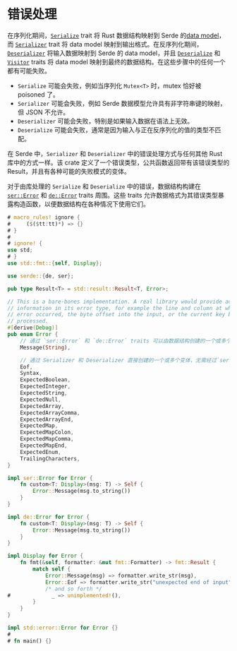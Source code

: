 # 错误处理

在序列化期间，[`Serialize`] trait 将 Rust 数据结构映射到 Serde 的[data model]，而 [`Serializer`] trait 将 data model 映射到输出格式。在反序列化期间，[`Deserializer`] 将输入数据映射到 Serde 的 data model，并且 [`Deserialize`] 和 [`Visitor`] traits 将 data model 映射到最终的数据结构。在这些步骤中的任何一个都有可能失败。

- `Serialize` 可能会失败，例如当序列化 `Mutex<T>` 时，mutex 恰好被 poisoned 了。
- `Serializer` 可能会失败，例如 Serde 数据模型允许具有非字符串键的映射，但 JSON 不允许。
- `Deserializer` 可能会失败，特别是如果输入数据在语法上无效。
- `Deserialize` 可能会失败，通常是因为输入与正在反序列化的值的类型不匹配。

在 Serde 中，`Serializer` 和 `Deserializer` 中的错误处理方式与任何其他 Rust 库中的方式一样。该 crate 定义了一个错误类型，公共函数返回带有该错误类型的 Result，并且有各种可能的失败模式的变体。

对于由库处理的 `Serialize` 和 `Deserialize` 中的错误，数据结构构建在 [`ser::Error`] 和 [`de::Error`] traits 周围。这些 traits 允许数据格式为其错误类型暴露构造函数，以便数据结构在各种情况下使用它们。

[`Deserialize`]: https://docs.rs/serde/1/serde/trait.Deserialize.html
[`Deserializer`]: https://docs.rs/serde/1/serde/trait.Deserializer.html
[`Serialize`]: https://docs.rs/serde/1/serde/trait.Serialize.html
[`Serializer`]: https://docs.rs/serde/1/serde/ser/trait.Serializer.html
[`Visitor`]: https://docs.rs/serde/1/serde/de/trait.Visitor.html
[`de::Error`]: https://docs.rs/serde/1/serde/de/trait.Error.html
[`ser::Error`]: https://docs.rs/serde/1/serde/ser/trait.Error.html
[data model]: data-model.md

<!-- !FILENAME src/error.rs -->
```rust
# macro_rules! ignore {
#     ($($tt:tt)*) => {}
# }
#
# ignore! {
use std;
# }
use std::fmt::{self, Display};

use serde::{de, ser};

pub type Result<T> = std::result::Result<T, Error>;

// This is a bare-bones implementation. A real library would provide additional
// information in its error type, for example the line and column at which the
// error occurred, the byte offset into the input, or the current key being
// processed.
#[derive(Debug)]
pub enum Error {
    // 通过 `ser::Error` 和 `de::Error` traits 可以由数据结构创建的一个或多个变体。例如，对于 Mutex<T> 的 Serialize 实现可能会返回一个错误，因为 mutex 被 poisoned，或者对于结构体的 Deserialize 实现可能会因为一个必需的字段丢失而返回错误。
    Message(String),

    // 通过 Serializer 和 Deserializer 直接创建的一个或多个变体，无需经过`ser::Error` 和 `de::Error`。这些特定于格式，在这种情况下是 JSON。
    Eof,
    Syntax,
    ExpectedBoolean,
    ExpectedInteger,
    ExpectedString,
    ExpectedNull,
    ExpectedArray,
    ExpectedArrayComma,
    ExpectedArrayEnd,
    ExpectedMap,
    ExpectedMapColon,
    ExpectedMapComma,
    ExpectedMapEnd,
    ExpectedEnum,
    TrailingCharacters,
}

impl ser::Error for Error {
    fn custom<T: Display>(msg: T) -> Self {
        Error::Message(msg.to_string())
    }
}

impl de::Error for Error {
    fn custom<T: Display>(msg: T) -> Self {
        Error::Message(msg.to_string())
    }
}

impl Display for Error {
    fn fmt(&self, formatter: &mut fmt::Formatter) -> fmt::Result {
        match self {
            Error::Message(msg) => formatter.write_str(msg),
            Error::Eof => formatter.write_str("unexpected end of input"),
            /* and so forth */
#             _ => unimplemented!(),
        }
    }
}

impl std::error::Error for Error {}
#
# fn main() {}
```
